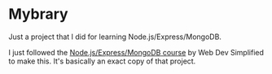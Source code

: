 # Mybrary
Just a project that I did for learning Node.js/Express/MongoDB.

I just followed the [Node.js/Express/MongoDB course](https://www.youtube.com/watch?v=qj2oDkvc4dQ) by Web Dev Simplified to make this. It's basically an exact copy of that project.
